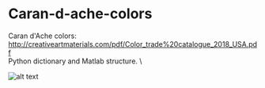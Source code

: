 # Caran-d-ache-colors
Caran d'Ache colors: http://creativeartmaterials.com/pdf/Color_trade%20catalogue_2018_USA.pdf \
Python dictionary and Matlab structure. \ 

![alt text](https://github.com/pinheirochagas/Caran-d-ache-colors/edit/master/cdcols.png)

